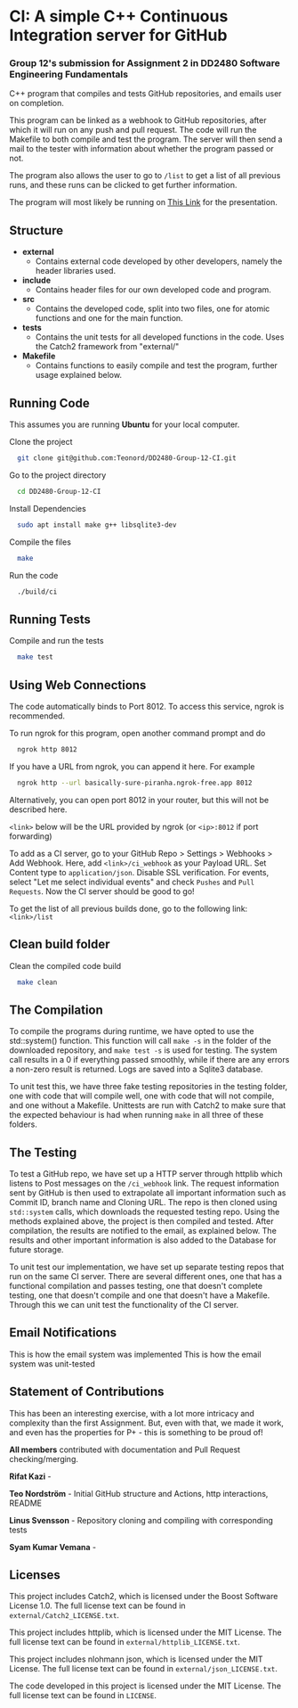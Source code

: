 # CI: A simple C++ Continuous Integration server for GitHub
### Group 12's submission for Assignment 2 in DD2480 Software Engineering Fundamentals

C++ program that compiles and tests GitHub repositories, and emails user on completion. 

This program can be linked as a webhook to GitHub repositories, after which it will run on any push and pull request. The code will run the Makefile to both compile and test the program. The server will then send a mail to the tester with information about whether the program passed or not. 

The program also allows the user to go to `/list` to get a list of all previous runs, and these runs can be clicked to get further information. 

The program will most likely be running on [This Link](basically-sure-piranha.ngrok-free.app) for the presentation.

## Structure
- **external**
    - Contains external code developed by other developers, namely the header libraries used.
- **include**
    - Contains header files for our own developed code and program. 
- **src**
    - Contains the developed code, split into two files, one for atomic functions and one for the main function.
- **tests**
    - Contains the unit tests for all developed functions in the code. Uses the Catch2 framework from "external/"
- **Makefile**
	- Contains functions to easily compile and test the program, further usage explained below. 

## Running Code

This assumes you are running **Ubuntu** for your local computer. 

Clone the project

```bash
  git clone git@github.com:Teonord/DD2480-Group-12-CI.git
```

Go to the project directory

```bash
  cd DD2480-Group-12-CI
```

Install Dependencies

```bash
  sudo apt install make g++ libsqlite3-dev
```

Compile the files

```bash
  make 
```

Run the code

```bash
  ./build/ci
```

## Running Tests

Compile and run the tests

```bash
  make test
```

## Using Web Connections

The code automatically binds to Port 8012. To access this service, ngrok is recommended. 

To run ngrok for this program, open another command prompt and do

```bash
  ngrok http 8012 
```
If you have a URL from ngrok, you can append it here. For example

```bash
  ngrok http --url basically-sure-piranha.ngrok-free.app 8012 
```

Alternatively, you can open port 8012 in your router, but this will not be described here. 

`<link>` below will be the URL provided by ngrok (or `<ip>:8012` if port forwarding) 

To add as a CI server, go to your GitHub Repo > Settings > Webhooks > Add Webhook. Here, add `<link>/ci_webhook` as your Payload URL. Set Content type to `application/json`. Disable SSL verification. For events, select "Let me select individual events" and check `Pushes` and `Pull Requests`. Now the CI server should be good to go!

To get the list of all previous builds done, go to the following link:
```<link>/list```


## Clean build folder 

Clean the compiled code build 

```bash
  make clean 
```

## The Compilation
To compile the programs during runtime, we have opted to use the std::system() function. This function will call `make -s` in the folder of the downloaded repository, and `make test -s` is used for testing. The system call results in a 0 if everything passed smoothly, while if there are any errors a non-zero result is returned. Logs are saved into a Sqlite3 database.

To unit test this, we have three fake testing repositories in the testing folder, one with code that will compile well, one with code that will not compile, and one without a Makefile. Unittests are run with Catch2 to make sure that the expected behaviour is had when running `make` in all three of these folders. 

## The Testing
To test a GitHub repo, we have set up a HTTP server through httplib which listens to Post messages on the `/ci_webhook` link. The request information sent by GitHub is then used to extrapolate all important information such as Commit ID, branch name and Cloning URL. The repo is then cloned using `std::system` calls, which downloads the requested testing repo. Using the methods explained above, the project is then compiled and tested. After compilation, the results are notified to the email, as explained below. The results and other important information is also added to the Database for future storage.

To unit test our implementation, we have set up separate testing repos that run on the same CI server. There are several different ones, one that has a functional compilation and passes testing, one that doesn't complete testing, one that doesn't compile and one that doesn't have a Makefile. Through this we can unit test the functionality of the CI server. 

## Email Notifications
This is how the email system was implemented
This is how the email system was unit-tested

## Statement of Contributions

This has been an interesting exercise, with a lot more intricacy and complexity than the first Assignment. But, even with that, we made it work, and even has the properties for P+ - this is something to be proud of!

**All members** contributed with documentation and Pull Request checking/merging. 

**Rifat Kazi** - 

**Teo Nordström** - Initial GitHub structure and Actions, http interactions, README

**Linus Svensson** - Repository cloning and compiling with corresponding tests

**Syam Kumar Vemana** -

## Licenses

This project includes Catch2, which is licensed under the Boost Software License 1.0.
The full license text can be found in `external/Catch2_LICENSE.txt`.

This project includes httplib, which is licensed under the MIT License.
The full license text can be found in `external/httplib_LICENSE.txt`.

This project includes nlohmann json, which is licensed under the MIT License.
The full license text can be found in `external/json_LICENSE.txt`.

The code developed in this project is licensed under the MIT License.
The full license text can be found in `LICENSE`.